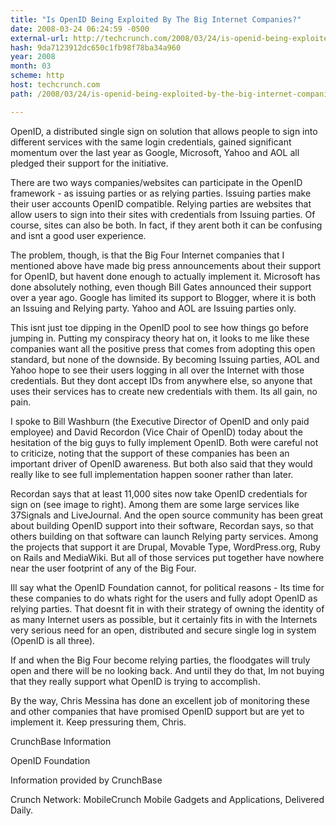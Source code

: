```yaml
---
title: "Is OpenID Being Exploited By The Big Internet Companies?"
date: 2008-03-24 06:24:59 -0500
external-url: http://techcrunch.com/2008/03/24/is-openid-being-exploited-by-the-big-internet-companies/
hash: 9da7123912dc650c1fb98f78ba34a960
year: 2008
month: 03
scheme: http
host: techcrunch.com
path: /2008/03/24/is-openid-being-exploited-by-the-big-internet-companies/

---
```


OpenID, a distributed single sign on solution that allows people to sign into different services with the same login credentials, gained significant momentum over the last year as Google, Microsoft, Yahoo and AOL all pledged their support for the initiative.

There are two ways companies/websites can participate in the OpenID framework - as issuing parties or as relying parties. Issuing parties make their user accounts OpenID compatible. Relying parties are websites that allow users to sign into their sites with credentials from Issuing parties. Of course, sites can also be both. In fact, if they arent both it can be confusing and isnt a good user experience.

The problem, though, is that the Big Four Internet companies that I mentioned above have made big press announcements about their support for OpenID, but havent done enough to actually implement it. Microsoft has done absolutely nothing, even though Bill Gates announced their support over a year ago. Google has limited its support to Blogger, where it is both an Issuing and Relying party. Yahoo and AOL are Issuing parties only.

This isnt just toe dipping in the OpenID pool to see how things go before jumping in. Putting my conspiracy theory hat on, it looks to me like these companies want all the positive press that comes from adopting this open standard, but none of the downside. By becoming Issuing parties, AOL and Yahoo hope to see their users logging in all over the Internet with those credentials. But they dont accept IDs from anywhere else, so anyone that uses their services has to create new credentials with them. Its all gain, no pain.

I spoke to Bill Washburn (the Executive Director of OpenID and only paid employee) and David Recordon (Vice Chair of OpenID) today about the hesitation of the big guys to fully implement OpenID. Both were careful not to criticize, noting that the support of these companies has been an important driver of OpenID awareness. But both also said that they would really like to see full implementation happen sooner rather than later.

Recordan says that at least 11,000 sites now take OpenID credentials for sign on (see image to right). Among them are some large services like 37Signals and LiveJournal. And the open source community has been great about building OpenID support into their software, Recordan says, so that others building on that software can launch Relying party services. Among the projects that support it are Drupal, Movable Type, WordPress.org, Ruby on Rails and MediaWiki. But all of those services put together have nowhere near the user footprint of any of the Big Four.

Ill say what the OpenID Foundation cannot, for political reasons - Its time for these companies to do whats right for the users and fully adopt OpenID as relying parties. That doesnt fit in with their strategy of owning the identity of as many Internet users as possible, but it certainly fits in with the Internets very serious need for an open, distributed and secure single log in system (OpenID is all three).

If and when the Big Four become relying parties, the floodgates will truly open and there will be no looking back. And until they do that, Im not buying that they really support what OpenID is trying to accomplish.

By the way, Chris Messina has done an excellent job of monitoring these and other companies that have promised OpenID support but are yet to implement it. Keep pressuring them, Chris.



CrunchBase Information


OpenID Foundation

Information provided by CrunchBase


Crunch Network:  MobileCrunch Mobile Gadgets and Applications, Delivered Daily.

